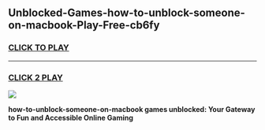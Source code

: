 
## Unblocked-Games-how-to-unblock-someone-on-macbook-Play-Free-cb6fy
<h3>
<a href="https://premium76.site?title=how-to-unblock-someone-on-macbook&ref=21A">CLICK TO PLAY</a></h3>
<hr>

<h3>
<a href="https://premium76.site?title=how-to-unblock-someone-on-macbook&ref=21A">CLICK 2 PLAY</a>
  
</h3>

<a href="https://premium76.site?title=how-to-unblock-someone-on-macbook&ref=21A"><img src="https://clearcache.store/games.png"></a>


**how-to-unblock-someone-on-macbook games unblocked: Your Gateway to Fun and Accessible Online Gaming**
